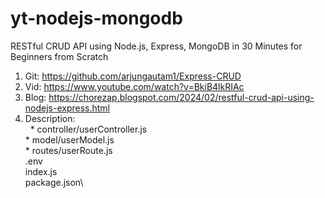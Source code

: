 # yt-nodejs-mongodb

RESTful CRUD API using Node.js, Express, MongoDB in 30 Minutes for Beginners from Scratch
  1. Git: https://github.com/arjungautam1/Express-CRUD 
  2. Vid: https://www.youtube.com/watch?v=BkiB4lkRIAc
  3. Blog: https://chorezap.blogspot.com/2024/02/restful-crud-api-using-nodejs-express.html
  4. Description: \
    &nbsp;&nbsp;* controller/userController.js\
    * model/userModel.js\
    * routes/userRoute.js\
    .env\
    index.js\
    package.json\